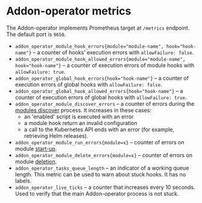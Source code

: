 # Addon-operator metrics

The Addon-operator implements Prometheus target at `/metrics` endpoint. The default port is `9650`.

* `addon_operator_module_hook_errors{module="module-name", hook="hook-name"}` – a counter of hooks’ execution errors with `allowFailure: false`.
* `addon_operator_module_hook_allowed_errors{module="module-name", hook="hook-name"}` – a counter of execution errors of module hooks with `allowFailure: true`.
* `addon_operator_global_hook_errors{hook="hook-name"}` – a counter of execution errors of global hooks with `allowFailure: false`.
* `addon_operator_global_hook_allowed_errors{hook="hook-name"}` – a counter of execution errors of global hooks with `allowFailure: true`.
* `addon_operator_module_discover_errors` – a counter of errors during the [modules discover](LIFECYCLE.md#modules-discover) process. It increases in these cases:
  * an 'enabled' script is executed with an error
  * a module hook return an invalid configuration
  * a call to the Kubernetes API ends with an error (for example, retrieving Helm releases).
* `addon_operator_module_run_errors{module=x}` – counter of errors on module [start-up](LIFECYCLE.md#modules-lifecycle).
* `addon_operator_module_delete_errors{module=x}` – counter of errors on module [deletion](LIFECYCLE.md#modules-lifecycle).
* `addon_operator_tasks_queue_length` – an indicator of a working queue length. This metric can be used to warn about stuck hooks. It has no labels.
* `addon_operator_live_ticks` – a counter that increases every 10 seconds. Used to verify that the main Addon-operator process is not stuck.
